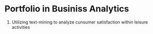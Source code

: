 # Portfolio in Businiss Analytics

1. Utilizing text-mining to analyze cunsumer satisfaction within leisure activities